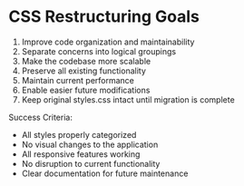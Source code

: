 # CSS Restructuring Goals

1. Improve code organization and maintainability
2. Separate concerns into logical groupings
3. Make the codebase more scalable
4. Preserve all existing functionality
5. Maintain current performance
6. Enable easier future modifications
7. Keep original styles.css intact until migration is complete

Success Criteria:
- All styles properly categorized
- No visual changes to the application
- All responsive features working
- No disruption to current functionality
- Clear documentation for future maintenance
